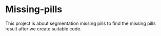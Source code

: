 # Missing-pills
This project is about segmentation missing pills to find the missing pills result after we create suitable code. 
